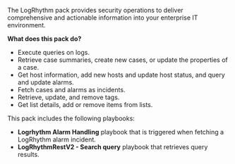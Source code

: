 The LogRhythm pack provides security operations to deliver comprehensive and actionable information into your enterprise IT environment.

**What does this pack do?**

- Execute queries on logs.
- Retrieve case summaries, create new cases, or update the properties of a case.
- Get host information, add new hosts and update host status, and query and update alarms.
- Fetch cases and alarms as incidents.
- Retrieve, update, and remove tags.
- Get list details, add or remove items from lists.

This pack includes the following playbooks:

- **Logrhythm Alarm Handling** playbook that is triggered when fetching a LogRhythm alarm incident.
- **LogRhythmRestV2 - Search query** playbook that retrieves query results.

